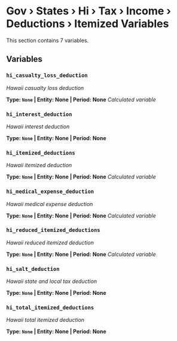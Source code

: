 # Gov › States › Hi › Tax › Income › Deductions › Itemized Variables

This section contains 7 variables.

## Variables

### `hi_casualty_loss_deduction`
*Hawaii casualty loss deduction*

**Type: `None` | Entity: None | Period: None**
*Calculated variable*

### `hi_interest_deduction`
*Hawaii interest deduction*

**Type: `None` | Entity: None | Period: None**

### `hi_itemized_deductions`
*Hawaii itemized deduction*

**Type: `None` | Entity: None | Period: None**
*Calculated variable*

### `hi_medical_expense_deduction`
*Hawaii medical expense deduction*

**Type: `None` | Entity: None | Period: None**
*Calculated variable*

### `hi_reduced_itemized_deductions`
*Hawaii reduced itemized deduction*

**Type: `None` | Entity: None | Period: None**
*Calculated variable*

### `hi_salt_deduction`
*Hawaii state and local tax deduction*

**Type: `None` | Entity: None | Period: None**

### `hi_total_itemized_deductions`
*Hawaii total itemized deduction*

**Type: `None` | Entity: None | Period: None**
